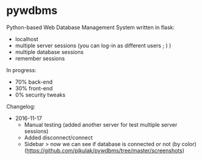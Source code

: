 # pywdbms
Python-based Web Database Management System written in flask:
* localhost
* multiple server sessions (you can log-in as different users ; ) )
* multiple database sessions
* remember sessions

In progress:
* 70% back-end
* 30% front-end
* 0% security tweaks

Changelog:
* 2016-11-17
  * Manual testing (added another server for test multiple server sessions)
  * Added disconnect/connect
  * Sidebar > now we can see if database is connected or not (by color) (https://github.com/pikulak/pywdbms/tree/master/screenshots)
